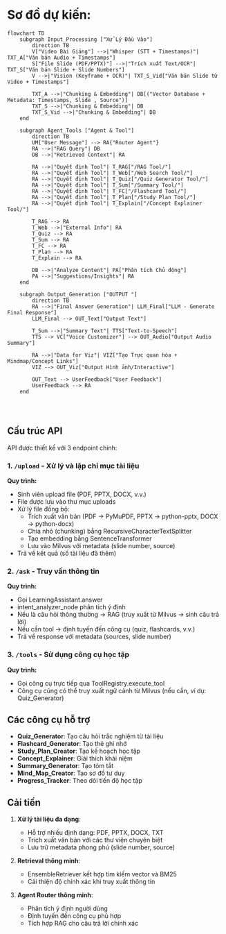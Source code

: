 # Sơ đồ dự kiến: 

```mermaid
flowchart TD
    subgraph Input_Processing ["Xử Lý Đầu Vào"]
        direction TB
        V["Video Bài Giảng"] -->|"Whisper (STT + Timestamps)"| TXT_A["Văn bản Audio + Timestamps"]
        S["File Slide (PDF/PPTX)"] -->|"Trích xuất Text/OCR"| TXT_S["Văn bản Slide + Slide Numbers"]
        V -->|"Vision (Keyframe + OCR)"| TXT_S_Vid["Văn bản Slide từ Video + Timestamps"]

        TXT_A -->|"Chunking & Embedding"| DB[("Vector Database + Metadata: Timestamps, Slide , Source")]
        TXT_S -->|"Chunking & Embedding"| DB
        TXT_S_Vid -->|"Chunking & Embedding"| DB
    end

    subgraph Agent_Tools ["Agent & Tool"]
        direction TB
        UM["User Message"] --> RA{"Router Agent"}
        RA -->|"RAG Query"| DB
        DB -->|"Retrieved Context"| RA

        RA -->|"Quyết định Tool"| T_RAG["/RAG Tool/"]
        RA -->|"Quyết định Tool"| T_Web["/Web Search Tool/"]
        RA -->|"Quyết định Tool"| T_Quiz["/Quiz Generator Tool/"]
        RA -->|"Quyết định Tool"| T_Sum["/Summary Tool/"]
        RA -->|"Quyết định Tool"| T_FC["/Flashcard Tool/"]
        RA -->|"Quyết định Tool"| T_Plan["/Study Plan Tool/"]
        RA -->|"Quyết định Tool"| T_Explain["/Concept Explainer Tool/"]
        
        T_RAG --> RA
        T_Web -->|"External Info"| RA
        T_Quiz --> RA
        T_Sum --> RA
        T_FC --> RA
        T_Plan --> RA
        T_Explain --> RA

        DB -->|"Analyze Content"| PA["Phân tích Chủ động"]
        PA -->|"Suggestions/Insights"| RA
    end

    subgraph Output_Generation ["OUTPUT "]
        direction TB
        RA -->|"Final Answer Generation"| LLM_Final["LLM - Generate Final Response"]
        LLM_Final --> OUT_Text["Output Text"]

        T_Sum -->|"Summary Text"| TTS["Text-to-Speech"]
        TTS --> VC["Voice Customizer"] --> OUT_Audio["Output Audio Summary"]

        RA -->|"Data for Viz"| VIZ["Tạo Trực quan hóa + Mindmap/Concept Links"]
        VIZ --> OUT_Viz["Output Hình ảnh/Interactive"]

        OUT_Text --> UserFeedback["User Feedback"]
        UserFeedback --> RA
    end




```









## Cấu trúc API

API được thiết kế với 3 endpoint chính:

### 1. `/upload` - Xử lý và lập chỉ mục tài liệu

**Quy trình:**
- Sinh viên upload file (PDF, PPTX, DOCX, v.v.)
- File được lưu vào thư mục uploads
- Xử lý file đồng bộ:
  - Trích xuất văn bản (PDF → PyMuPDF, PPTX → python-pptx, DOCX → python-docx)
  - Chia nhỏ (chunking) bằng RecursiveCharacterTextSplitter
  - Tạo embedding bằng SentenceTransformer
  - Lưu vào Milvus với metadata (slide number, source)
- Trả về kết quả (số tài liệu đã thêm)

### 2. `/ask` - Truy vấn thông tin

**Quy trình:**
- Gọi LearningAssistant.answer
- intent_analyzer_node phân tích ý định
- Nếu là câu hỏi thông thường → RAG (truy xuất từ Milvus → sinh câu trả lời)
- Nếu cần tool → định tuyến đến công cụ (quiz, flashcards, v.v.)
- Trả về response với metadata (sources, slide number)

### 3. `/tools` - Sử dụng công cụ học tập

**Quy trình:**
- Gọi công cụ trực tiếp qua ToolRegistry.execute_tool
- Công cụ cũng có thể truy xuất ngữ cảnh từ Milvus (nếu cần, ví dụ: Quiz_Generator)

## Các công cụ hỗ trợ

- **Quiz_Generator**: Tạo câu hỏi trắc nghiệm từ tài liệu
- **Flashcard_Generator**: Tạo thẻ ghi nhớ
- **Study_Plan_Creator**: Tạo kế hoạch học tập
- **Concept_Explainer**: Giải thích khái niệm
- **Summary_Generator**: Tạo tóm tắt
- **Mind_Map_Creator**: Tạo sơ đồ tư duy
- **Progress_Tracker**: Theo dõi tiến độ học tập

## Cải tiến

1. **Xử lý tài liệu đa dạng**:
   - Hỗ trợ nhiều định dạng: PDF, PPTX, DOCX, TXT
   - Trích xuất văn bản với các thư viện chuyên biệt
   - Lưu trữ metadata phong phú (slide number, source)

2. **Retrieval thông minh**:
   - EnsembleRetriever kết hợp tìm kiếm vector và BM25
   - Cải thiện độ chính xác khi truy xuất thông tin

3. **Agent Router thông minh**:
   - Phân tích ý định người dùng
   - Định tuyến đến công cụ phù hợp
   - Tích hợp RAG cho câu trả lời chính xác

 
